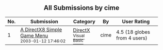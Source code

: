 ﻿<div align="center">

## All Submissions by cime

</div>

No.  | Submission | Category | By   | User Rating
---- | ---------- | -------- | ---- | -----------
1 | [A DirectX8 Simple Game Menu<br /><sup>2003-01-12 17:46:02</sup>](https://github.com/Planet-Source-Code/cime-a-directx8-simple-game-menu__1-42380) | [DirectX<br /><sup>Visual Basic</sup>](../ByCategory/directx__1-44.md) | cime | 4.5 (18 globes from 4 users)
